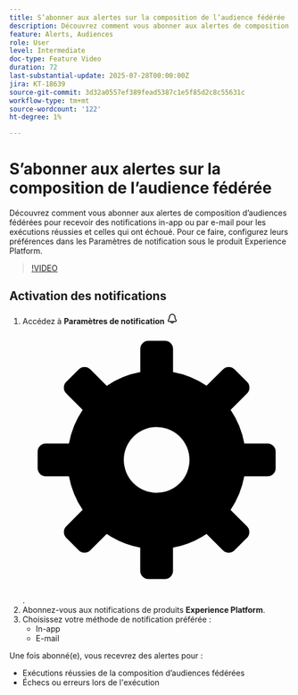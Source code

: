 ```yaml
---
title: S’abonner aux alertes sur la composition de l’audience fédérée
description: Découvrez comment vous abonner aux alertes de composition d’audiences fédérées pour recevoir des notifications in-app ou par e-mail pour les exécutions réussies et celles qui ont échoué. Pour ce faire, configurez leurs préférences dans les Paramètres de notification sous le produit Experience Platform.
feature: Alerts, Audiences
role: User
level: Intermediate
doc-type: Feature Video
duration: 72
last-substantial-update: 2025-07-28T00:00:00Z
jira: KT-18639
source-git-commit: 3d32a0557ef389fead5387c1e5f85d2c8c55631c
workflow-type: tm+mt
source-wordcount: '122'
ht-degree: 1%

---
```



# S’abonner aux alertes sur la composition de l’audience fédérée

Découvrez comment vous abonner aux alertes de composition d’audiences fédérées pour recevoir des notifications in-app ou par e-mail pour les exécutions réussies et celles qui ont échoué. Pour ce faire, configurez leurs préférences dans les Paramètres de notification sous le produit Experience Platform.

>[!VIDEO](https://video.tv.adobe.com/v/3470054/?learn=on&enablevpops)


## Activation des notifications

1. Accédez à **Paramètres de notification** <svg xmlns="http://www.w3.org/2000/svg" width="20" height="20" viewBox="0 0 20 20" focusable="false" aria-hidden="true" role="img" class="  ZuUmpre91 FuUmpre91 _va91 I67logd91"><path fill="var(--iconPrimary, var(--lightningcss-light, rgb(41, 41, 41)) var(--lightningcss-dark, rgb(219, 219, 219)))" d="M17.786 12.676q-.253-.462-.511-.903c-.827-1.434-1.541-2.672-1.541-4.62 0-3.119-2.538-5.657-5.657-5.657S4.419 4.034 4.419 7.153c0 1.767-.758 3.05-1.562 4.406-.22.372-.441.746-.649 1.13-.376.697-.357 1.521.05 2.205.413.69 1.137 1.102 1.94 1.102H7.25c0 1.517 1.233 2.75 2.75 2.75s2.75-1.233 2.75-2.75h3.055c.803 0 1.528-.413 1.939-1.105.407-.688.423-1.516.042-2.215M10 17.246c-.69 0-1.25-.56-1.25-1.25h2.5c0 .69-.561 1.25-1.25 1.25m6.454-3.121c-.067.111-.263.371-.65.371H4.198c-.268 0-.511-.139-.65-.371-.065-.108-.195-.396-.019-.723.199-.368.41-.724.62-1.079.871-1.47 1.771-2.992 1.771-5.17 0-2.254 1.904-4.157 4.158-4.157s4.157 1.903 4.157 4.157c0 2.349.885 3.884 1.742 5.37.164.285.33.573.493.872.18.33.05.62-.015.73"></path></svg> <svg viewBox="0 0 36 36" focusable="false" aria-hidden="true" role="img" class="spectrum-Icon spectrum-Icon--sizeS"><path d="M32.9 15.793h-3.111a11.934 11.934 0 0 0-1.842-4.507l2.205-2.206a1.1 1.1 0 0 0 0-1.56l-1.673-1.672a1.1 1.1 0 0 0-1.561 0l-2.205 2.2a11.935 11.935 0 0 0-4.507-1.841V3.1A1.1 1.1 0 0 0 19.1 2h-2.2a1.1 1.1 0 0 0-1.1 1.1v3.112a11.935 11.935 0 0 0-4.507 1.841l-2.205-2.2a1.1 1.1 0 0 0-1.561 0L5.848 7.52a1.1 1.1 0 0 0 0 1.56l2.205 2.205a11.934 11.934 0 0 0-1.842 4.507H3.1A1.1 1.1 0 0 0 2 16.9v2.2a1.1 1.1 0 0 0 1.1 1.1h3.111a11.932 11.932 0 0 0 1.841 4.507l-2.2 2.2a1.1 1.1 0 0 0 0 1.56l1.672 1.672a1.1 1.1 0 0 0 1.561 0l2.2-2.2a11.934 11.934 0 0 0 4.507 1.842V32.9A1.1 1.1 0 0 0 16.9 34h2.2a1.1 1.1 0 0 0 1.1-1.1v-3.112a11.934 11.934 0 0 0 4.507-1.842l2.2 2.2a1.1 1.1 0 0 0 1.561 0l1.672-1.672a1.1 1.1 0 0 0 0-1.56l-2.2-2.2a11.932 11.932 0 0 0 1.841-4.507H32.9A1.1 1.1 0 0 0 34 19.1v-2.2a1.1 1.1 0 0 0-1.1-1.107zM22.414 18A4.414 4.414 0 1 1 18 13.586 4.414 4.414 0 0 1 22.414 18z"></path></svg>.
2. Abonnez-vous aux notifications de produits **Experience Platform**.
3. Choisissez votre méthode de notification préférée :
   - In-app
   - E-mail

Une fois abonné(e), vous recevrez des alertes pour :

- Exécutions réussies de la composition d’audiences fédérées
- Échecs ou erreurs lors de l&#39;exécution

